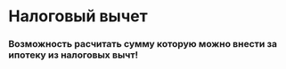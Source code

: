# Налоговый вычет

### Возможность расчитать сумму которую можно внести за ипотеку из налоговых вычт! 
